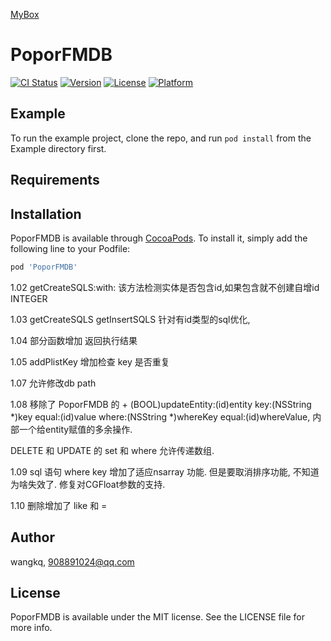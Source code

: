 <a href='https://github.com/popor/mybox'> MyBox </a>

# PoporFMDB

[![CI Status](https://img.shields.io/travis/wangkq/PoporFMDB.svg?style=flat)](https://travis-ci.org/wangkq/PoporFMDB)
[![Version](https://img.shields.io/cocoapods/v/PoporFMDB.svg?style=flat)](https://cocoapods.org/pods/PoporFMDB)
[![License](https://img.shields.io/cocoapods/l/PoporFMDB.svg?style=flat)](https://cocoapods.org/pods/PoporFMDB)
[![Platform](https://img.shields.io/cocoapods/p/PoporFMDB.svg?style=flat)](https://cocoapods.org/pods/PoporFMDB)

## Example

To run the example project, clone the repo, and run `pod install` from the Example directory first.

## Requirements

## Installation

PoporFMDB is available through [CocoaPods](https://cocoapods.org). To install
it, simply add the following line to your Podfile:

```ruby
pod 'PoporFMDB'
```

1.02
getCreateSQLS:with:
该方法检测实体是否包含id,如果包含就不创建自增id INTEGER

1.03
getCreateSQLS getInsertSQLS 针对有id类型的sql优化,

1.04
部分函数增加 返回执行结果

1.05
addPlistKey 增加检查 key 是否重复

1.07
允许修改db path

1.08
移除了 PoporFMDB 的 + (BOOL)updateEntity:(id)entity key:(NSString *)key equal:(id)value where:(NSString *)whereKey equal:(id)whereValue, 内部一个给entity赋值的多余操作.

DELETE 和 UPDATE 的 set 和 where 允许传递数组.

1.09
sql 语句 where key 增加了适应nsarray 功能. 但是要取消排序功能, 不知道为啥失效了.
修复对CGFloat参数的支持.

1.10
删除增加了 like 和 =

## Author

wangkq, 908891024@qq.com

## License

PoporFMDB is available under the MIT license. See the LICENSE file for more info.
